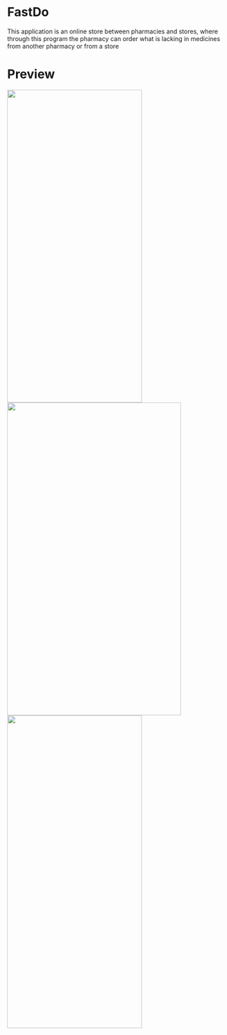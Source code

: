 # FastDo

This application is an online store between pharmacies and stores, where through this program the pharmacy can order what is lacking in medicines from another pharmacy or from a store

# Preview
<img src="https://play-lh.googleusercontent.com/_NeXLt5Y--VRFlmBDVh_Or3GErWfG0YAMH2aNjd6NIVRnNTsH46j7fgZ-jw02WycTyw=w1920-h938-rw" height="720" width="310"/> <img src="https://play-lh.googleusercontent.com/dB2m1o1nyc94kcBSMQmqAzc4q4xXZz8u8NKsYBaw45-HQwcgspLU5AStTY1pSDFciObj=w720-h310-rw" height="720" width="400"/> <img src="https://play-lh.googleusercontent.com/dB2m1o1nyc94kcBSMQmqAzc4q4xXZz8u8NKsYBaw45-HQwcgspLU5AStTY1pSDFciObj=w720-h310-rw" height="720" width="310"/> 

